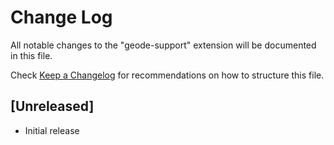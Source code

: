 # Change Log

All notable changes to the "geode-support" extension will be documented in this file.

Check [Keep a Changelog](http://keepachangelog.com/) for recommendations on how to structure this file.

## [Unreleased]

- Initial release